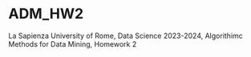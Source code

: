 # ADM_HW2
La Sapienza University of Rome, Data Science 2023-2024, Algorithimc Methods for Data Mining, Homework 2

